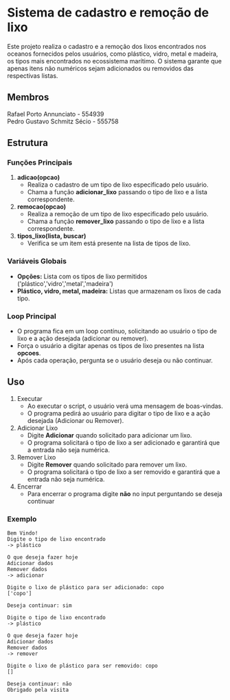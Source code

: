 # Sistema de cadastro e remoção de lixo

Este projeto realiza o cadastro e a remoção dos lixos encontrados nos oceanos fornecidos pelos usuários, como plástico, vidro, metal e madeira, os tipos mais encontrados no ecossistema marítimo. O sistema garante que apenas itens não numéricos sejam adicionados ou removidos das respectivas listas.

## Membros
Rafael Porto Annunciato - 554939 \
Pedro Gustavo Schmitz Sécio - 555758

## Estrutura

### Funções Principais 
1. **adicao(opcao)**
    - Realiza o cadastro de um tipo de lixo especificado pelo usuário.
    - Chama a função **adicionar_lixo** passando o tipo de lixo e a lista correspondente.
2. **remocao(opcao)**
    - Realiza a remoção de um tipo de lixo especificado pelo usuário.
    - Chama a função **remover_lixo** passando o tipo de lixo e a lista correspondente.
3. **tipos_lixo(lista, buscar)**
    - Verifica se um item está presente na lista de tipos de lixo.

### Variáveis Globais
- **Opções:** Lista com os tipos de lixo permitidos ('plástico','vidro','metal','madeira')
- **Plástico, vidro, metal, madeira:** Listas que armazenam os lixos de cada tipo. 

### Loop Principal
- O programa fica em um loop contínuo, solicitando ao usuário o tipo de lixo e a ação desejada (adicionar ou remover).
- Força o usuário a digitar apenas os tipos de lixo presentes na lista **opcoes**.
- Após cada operação, pergunta se o usuário deseja ou não continuar.

## Uso
1. Executar
    - Ao executar o script, o usuário verá uma mensagem de boas-vindas.
    - O programa pedirá ao usuário para digitar o tipo de lixo e a ação desejada (Adicionar ou Remover).
2. Adicionar Lixo
    - Digite **Adicionar** quando solicitado para adicionar um lixo.
    - O programa solicitará o tipo de lixo a ser adicionado e garantirá que a entrada não seja numérica.
3. Remover Lixo
    - Digite **Remover** quando solicitado para remover um lixo.
    - O programa solicitará o tipo de lixo a ser removido e garantirá que a entrada não seja numérica.
4. Encerrar
    - Para encerrar o programa digite **não** no input perguntando se deseja continuar

### Exemplo 
```console
Bem Vindo!
Digite o tipo de lixo encontrado
-> plástico

O que deseja fazer hoje
Adicionar dados        
Remover dados
-> adicionar

Digite o lixo de plástico para ser adicionado: copo
['copo']

Deseja continuar: sim

Digite o tipo de lixo encontrado
-> plástico

O que deseja fazer hoje
Adicionar dados        
Remover dados
-> remover

Digite o lixo de plástico para ser removido: copo
[]

Deseja continuar: não
Obrigado pela visita
```
